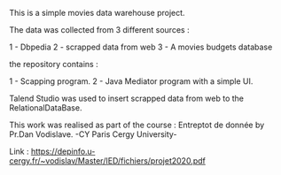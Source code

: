 This is a simple movies data warehouse project.

The data was collected from 3 different sources :

1 - Dbpedia
2 - scrapped data from web
3 - A movies budgets database


the repository contains :

1 - Scapping program.
2 - Java Mediator program with a simple UI.


Talend Studio was used to insert scrapped data from web to the RelationalDataBase.

This work was realised  as part of the course : Entreptot de donnée by Pr.Dan Vodislave.
-CY Paris Cergy University-


Link : https://depinfo.u-cergy.fr/~vodislav/Master/IED/fichiers/projet2020.pdf
